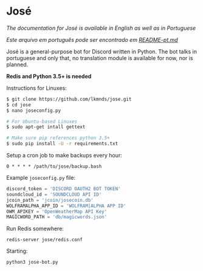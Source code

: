 José
=========

*The documentation for José is available in English as well as in Portuguese*

*Este arquivo em português pode ser encontrado em [README-pt.md](https://github.com/lkmnds/jose/blob/master/README-pt.md)*

José is a general-purpose bot for Discord written in Python.
The bot talks in portuguese and only that, no translation module is available for now, nor is planned.

**Redis and Python 3.5+ is needed**

Instructions for Linuxes:
```bash
$ git clone https://github.com/lkmnds/jose.git
$ cd jose
$ nano joseconfig.py

# For Ubuntu-based Linuxes
$ sudo apt-get intall gettext

# Make sure pip references python 3.5+
$ sudo pip install -U -r requirements.txt
```

Setup a cron job to make backups every hour:
```
0 * * * * /path/to/jose/backup.bash
```

Example `joseconfig.py` file:
```python
discord_token = 'DISCORD OAUTH2 BOT TOKEN'
soundcloud_id = 'SOUNDCLOUD API ID'
jcoin_path = 'jcoin/josecoin.db'
WOLFRAMALPHA_APP_ID = 'WOLFRAM|ALPHA APP ID'
OWM_APIKEY = 'OpenWeatherMap API Key'
MAGICWORD_PATH = 'db/magicwords.json'
```

Run Redis somewhere:
```
redis-server jose/redis.conf
```

Starting:
```
python3 jose-bot.py
```
